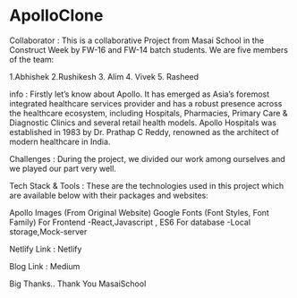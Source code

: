 # ApolloClone
Collaborator :
This is a collaborative Project from Masai School in the Construct Week by FW-16 and FW-14 batch students. We are five members of the team:

1.Abhishek
2.Rushikesh
3. Alim
4. Vivek
5. Rasheed

info :
Firstly let’s know about Apollo. It has emerged as Asia’s foremost integrated healthcare services provider and has a robust presence across the healthcare ecosystem, including Hospitals, Pharmacies, Primary Care & Diagnostic Clinics and several retail health models. Apollo Hospitals was established in 1983 by Dr. Prathap C Reddy, renowned as the architect of modern healthcare in India.

Challenges :
During the project, we divided our work among ourselves and we played our part very well.

Tech Stack & Tools :
These are the technologies used in this project which are available below with their packages and websites:

Apollo Images (From Original Website)
Google Fonts (Font Styles, Font Family)
For Frontend -React,Javascript , ES6
For database -Local storage,Mock-server

Netlify Link :
Netlify

Blog Link :
Medium

Big Thanks..
Thank You MasaiSchool

